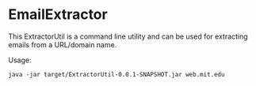 # EmailExtractor

This ExtractorUtil is a command line utility and can be used for extracting emails from a URL/domain name.

Usage:

	java -jar target/ExtractorUtil-0.0.1-SNAPSHOT.jar web.mit.edu
 
